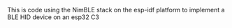 This is code using the NimBLE stack on the esp-idf platform to implement a BLE HID device on an esp32 C3
